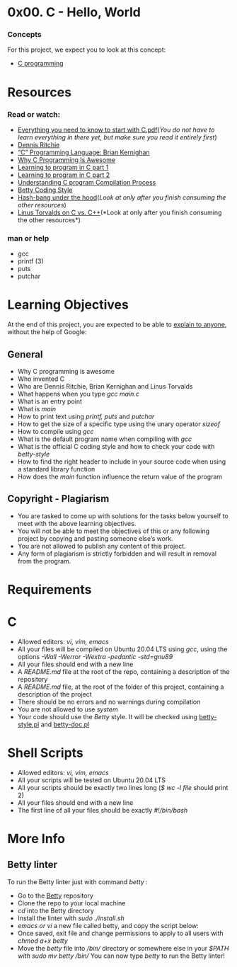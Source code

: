 # 0x00. C - Hello, World
### Concepts
For this project, we expect you to look at this concept:
* [C programming](https://intranet.alxswe.com/concepts/26 "C PROGRAMMING")

# Resources
### Read or watch:
* [Everything you need to know to start with C.pdf](https://s3.amazonaws.com/alx-intranet.hbtn.io/uploads/misc/2022/4/e0ccf91eec6b977a9e00ed384dc285df9c2772e3.pdf?X-Amz-Algorithm=AWS4-HMAC-SHA256&X-Amz-Credential=AKIARDDGGGOUSBVO6H7D%2F20230615%2Fus-east-1%2Fs3%2Faws4_request&X-Amz-Date=20230615T154756Z&X-Amz-Expires=86400&X-Amz-SignedHeaders=host&X-Amz-Signature=8b492ee75369b8f5550e209b805313129b76440d2d73017187a88e4e08efed27 "LINK")(*You do not have to learn everything in there yet, but make sure you read it entirely first*)
* [Dennis Ritchie](https://en.wikipedia.org/wiki/Dennis_Ritchie "Dennis Ritchie")
* [“C” Programming Language: Brian Kernighan](https://www.youtube.com/watch?v=de2Hsvxaf8M "“C” Programming Language: Brian Kernighan")
* [Why C Programming Is Awesome](https://www.youtube.com/watch?v=smGalmxPVYc "Why C Programming Is Awesome")
* [Learning to program in C part 1](https://www.youtube.com/watch?v=rk2fK2IIiiQ "Learning to program in C part 1")
* [Learning to program in C part 2](https://www.youtube.com/watch?v=FwpP_MsZWnU "Learning to program in C part 2")
* [Understanding C program Compilation Process](https://www.youtube.com/watch?v=VDslRumKvRA "Understanding C program Compilation Process")
* [Betty Coding Style](https://github.com/alx-tools/Betty/wiki "Betty Coding Style")
* [Hash-bang under the hood](https://twitter.com/unix_byte/status/1024147947393495040?s=21 "Hash-bang under the hood")(*Look at only after you finish consuming the other resources*)
* [Linus Torvalds on C vs. C++](http://harmful.cat-v.org/software/c++/linus "http://harmful.cat-v.org/software/c++/linus")(*Look at only after you finish consuming the other resources*)

### man or help
* gcc
* printf (3)
* puts
* putchar
# Learning Objectives
At the end of this project, you are expected to be able to [explain to anyone](https://fs.blog/feynman-learning-technique/?fbclid=IwAR2K5_BGPVo0QjJXkOIIqNsqcXK4lTskPWJvA0asKQIGtCPWaQBdKmj1Ztg "explain to anyone"), without the help of Google:
## General
* Why C programming is awesome
* Who invented C
* Who are Dennis Ritchie, Brian Kernighan and Linus Torvalds
* What happens when you type *gcc main.c*
* What is an entry point
* What is *main*
* How to print text using *printf, puts* and *putchar*
* How to get the size of a specific type using the unary operator *sizeof*
* How to compile using *gcc*
* What is the default program name when compiling with *gcc*
* What is the official C coding style and how to check your code with *betty-style*
* How to find the right header to include in your source code when using a standard library function
* How does the *main* function influence the return value of the program
## Copyright - Plagiarism
* You are tasked to come up with solutions for the tasks below yourself to meet with the above learning objectives.
* You will not be able to meet the objectives of this or any following project by copying and pasting someone else’s work.
* You are not allowed to publish any content of this project.
* Any form of plagiarism is strictly forbidden and will result in removal from the program.
# Requirements
# C
* Allowed editors: *vi, vim, emacs*
* All your files will be compiled on Ubuntu 20.04 LTS using *gcc*, using the options *-Wall -Werror -Wextra -pedantic -std=gnu89*
* All your files should end with a new line
* A *README.md* file at the root of the repo, containing a description of the repository
* A *README.md* file, at the root of the folder of this project, containing a description of the project
* There should be no errors and no warnings during compilation
* You are not allowed to use *system*
* Your code should use the *Betty* style. It will be checked using [betty-style.pl](https://github.com/alx-tools/Betty/blob/master/betty-style.pl "betty-style.pl") and [betty-doc.pl](https://github.com/alx-tools/Betty/blob/master/betty-doc.pl "betty-doc.pl")
# Shell Scripts
* Allowed editors: *vi, vim, emacs*
* All your scripts will be tested on Ubuntu 20.04 LTS
* All your scripts should be exactly two lines long (*$ wc -l file* should print 2)
* All your files should end with a new line
* The first line of all your files should be exactly *#!/bin/bash*
# More Info
## Betty linter
To run the Betty linter just with command *betty <filename>:*
* Go to the [Betty](https://github.com/alx-tools/Betty "Betty") repository
* Clone the repo to your local machine
* *cd* into the Betty directory
* Install the linter with *sudo ./install.sh*
* *emacs or vi* a new file called betty, and copy the script below:
* Once saved, exit file and change permissions to apply to all users with *chmod a+x betty*
* Move the *betty* file into */bin/* directory or somewhere else in your *$PATH with sudo mv betty /bin/*
You can now type *betty <filename>* to run the Betty linter!

